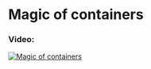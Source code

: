 # Magic of containers

### Video: 
[![Magic of containers](https://img.youtube.com/vi/rPyo-DGJ_wY/0.jpg)](https://youtu.be/rPyo-DGJ_wY?feature=shared)